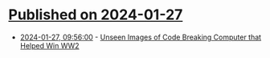# [Published on 2024-01-27](index.md)

* [2024-01-27, 09:56:00](https://soylentnews.org/article.pl?sid=24/01/26/0757224&from=rss) - [Unseen Images of Code Breaking Computer that Helped Win WW2](https://soylentnews.org/article.pl?sid=24/01/26/0757224&from=rss)
